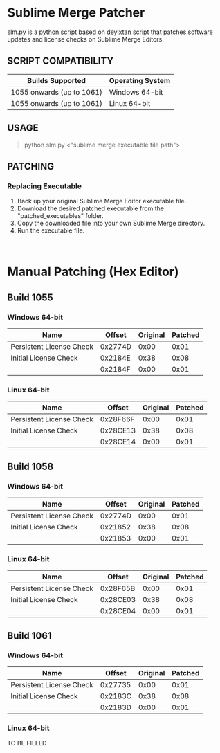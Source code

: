 # Sublime Merge Patcher

slm.py is a [python script](https://github.com/bousqi/slm-patcher) based on [deyixtan script](https://github.com/deyixtan/slt-patcher) that patches software updates and license checks on Sublime Merge Editors.

## SCRIPT COMPATIBILITY

|         Builds Supported         | Operating System |
| -------------------------------- | ---------------- |
| 1055 onwards (up to 1061)        | Windows 64-bit   |
| 1055 onwards (up to 1061)        | Linux 64-bit     |

## USAGE

> python slm.py <"sublime merge executable file path">

## PATCHING

### Replacing Executable

1. Back up your original Sublime Merge Editor executable file. 
2. Download the desired patched executable from the "patched_executables" folder.
3. Copy the downloaded file into your own Sublime Merge directory.
4. Run the executable file.

<br>

# Manual Patching (Hex Editor)
## Build 1055
### Windows 64-bit
| Name                     |  Offset  | Original | Patched |
| ------------------------ | -------- | -------- | ------- |
| Persistent License Check | 0x2774D  | 0x00     | 0x01    |
| Initial License Check    | 0x2184E  | 0x38     | 0x08    |
|                          | 0x2184F  | 0x00     | 0x01    |
### Linux 64-bit
| Name                     |  Offset  | Original | Patched |
| ------------------------ | -------- | -------- | ------- |
| Persistent License Check | 0x28F66F | 0x00     | 0x01    |
| Initial License Check    | 0x28CE13 | 0x38     | 0x08    |
|                          | 0x28CE14 | 0x00     | 0x01    |
## Build 1058
### Windows 64-bit
| Name                     |  Offset  | Original | Patched |
| ------------------------ | -------- | -------- | ------- |
| Persistent License Check | 0x2774D  | 0x00     | 0x01    |
| Initial License Check    | 0x21852  | 0x38     | 0x08    |
|                          | 0x21853  | 0x00     | 0x01    |
### Linux 64-bit
| Name                     |  Offset  | Original | Patched |
| ------------------------ | -------- | -------- | ------- |
| Persistent License Check | 0x28F65B | 0x00     | 0x01    |
| Initial License Check    | 0x28CE03 | 0x38     | 0x08    |
|                          | 0x28CE04 | 0x00     | 0x01    |
## Build 1061
### Windows 64-bit
| Name                     |  Offset  | Original | Patched |
| ------------------------ | -------- | -------- | ------- |
| Persistent License Check | 0x27735  | 0x00     | 0x01    |
| Initial License Check    | 0x2183C  | 0x38     | 0x08    |
|                          | 0x2183D  | 0x00     | 0x01    |
### Linux 64-bit
TO BE FILLED
<br>
